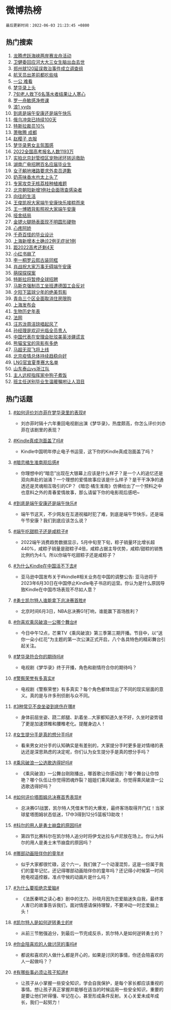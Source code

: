 # 微博热榜

`最后更新时间：2022-06-03 21:23:45 +0800`

## 热门搜索

1. [龙腾虎跃海峡两岸赛龙舟活动](https://m.weibo.cn/search?containerid=100103type%3D1%26t%3D10%26q%3D%23%E9%BE%99%E8%85%BE%E8%99%8E%E8%B7%83%E6%B5%B7%E5%B3%A1%E4%B8%A4%E5%B2%B8%E8%B5%9B%E9%BE%99%E8%88%9F%E6%B4%BB%E5%8A%A8%23&stream_entry_id=51&isnewpage=1&extparam=seat%3D1%26cate%3D10103%26filter_type%3Drealtimehot%26pos%3D0%26dgr%3D0%26c_type%3D51%26display_time%3D1654262624%26pre_seqid%3D165426262434604199294&luicode=10000011&lfid=106003type%253D25%2526t%253D3%2526disable_hot%253D1%2526filter_type%253Drealtimehot)
1. [卫健委回应河大大三女生脑出血去世](https://m.weibo.cn/search?containerid=100103type%3D1%26t%3D10%26q%3D%23%E5%8D%AB%E5%81%A5%E5%A7%94%E5%9B%9E%E5%BA%94%E6%B2%B3%E5%A4%A7%E5%A4%A7%E4%B8%89%E5%A5%B3%E7%94%9F%E8%84%91%E5%87%BA%E8%A1%80%E5%8E%BB%E4%B8%96%23&stream_entry_id=31&isnewpage=1&extparam=seat%3D1%26cate%3D0%26realpos%3D1%26flag%3D16%26lcate%3D5001%26filter_type%3Drealtimehot%26pos%3D0%26dgr%3D0%26c_type%3D31%26display_time%3D1654262624%26pre_seqid%3D165426262434604199294&luicode=10000011&lfid=106003type%253D25%2526t%253D3%2526disable_hot%253D1%2526filter_type%253Drealtimehot)
1. [郑州就120延误救治事件成立调查组](https://m.weibo.cn/search?containerid=100103type%3D1%26t%3D10%26q%3D%23%E9%83%91%E5%B7%9E%E5%B0%B1120%E5%BB%B6%E8%AF%AF%E6%95%91%E6%B2%BB%E4%BA%8B%E4%BB%B6%E6%88%90%E7%AB%8B%E8%B0%83%E6%9F%A5%E7%BB%84%23&stream_entry_id=31&isnewpage=1&extparam=seat%3D1%26cate%3D0%26realpos%3D2%26flag%3D16%26lcate%3D5001%26filter_type%3Drealtimehot%26pos%3D1%26dgr%3D0%26c_type%3D31%26display_time%3D1654262624%26pre_seqid%3D165426262434604199294&luicode=10000011&lfid=106003type%253D25%2526t%253D3%2526disable_hot%253D1%2526filter_type%253Drealtimehot)
1. [航天员出差前都吃些啥](https://m.weibo.cn/search?containerid=100103type%3D1%26t%3D10%26q%3D%23%E8%88%AA%E5%A4%A9%E5%91%98%E5%87%BA%E5%B7%AE%E5%89%8D%E9%83%BD%E5%90%83%E4%BA%9B%E5%95%A5%23&stream_entry_id=31&isnewpage=1&extparam=seat%3D1%26cate%3D0%26realpos%3D3%26flag%3D0%26lcate%3D5001%26filter_type%3Drealtimehot%26pos%3D2%26dgr%3D0%26c_type%3D31%26display_time%3D1654262624%26pre_seqid%3D165426262434604199294&luicode=10000011&lfid=106003type%253D25%2526t%253D3%2526disable_hot%253D1%2526filter_type%253Drealtimehot)
1. [一公 难看](https://m.weibo.cn/search?containerid=100103type%3D1%26t%3D10%26q%3D%E4%B8%80%E5%85%AC+%E9%9A%BE%E7%9C%8B&stream_entry_id=31&isnewpage=1&extparam=seat%3D1%26cate%3D0%26realpos%3D4%26flag%3D2%26lcate%3D5001%26filter_type%3Drealtimehot%26pos%3D3%26dgr%3D0%26c_type%3D31%26display_time%3D1654262624%26pre_seqid%3D165426262434604199294&luicode=10000011&lfid=106003type%253D25%2526t%253D3%2526disable_hot%253D1%2526filter_type%253Drealtimehot)
1. [梦华录上头](https://m.weibo.cn/search?containerid=100103type%3D1%26t%3D10%26q%3D%23%E6%A2%A6%E5%8D%8E%E5%BD%95%E4%B8%8A%E5%A4%B4%23&stream_entry_id=31&isnewpage=1&extparam=seat%3D1%26cate%3D0%26realpos%3D5%26flag%3D1%26lcate%3D5001%26filter_type%3Drealtimehot%26pos%3D4%26dgr%3D0%26c_type%3D31%26display_time%3D1654262624%26pre_seqid%3D165426262434604199294&luicode=10000011&lfid=106003type%253D25%2526t%253D3%2526disable_hot%253D1%2526filter_type%253Drealtimehot)
1. [7旬老人救下6名落水者结果让人寒心](https://m.weibo.cn/search?containerid=100103type%3D1%26t%3D10%26q%3D%237%E6%97%AC%E8%80%81%E4%BA%BA%E6%95%91%E4%B8%8B6%E5%90%8D%E8%90%BD%E6%B0%B4%E8%80%85%E7%BB%93%E6%9E%9C%E8%AE%A9%E4%BA%BA%E5%AF%92%E5%BF%83%23&stream_entry_id=31&isnewpage=1&extparam=seat%3D1%26cate%3D0%26realpos%3D6%26flag%3D1%26lcate%3D5001%26filter_type%3Drealtimehot%26pos%3D5%26dgr%3D0%26c_type%3D31%26display_time%3D1654262624%26pre_seqid%3D165426262434604199294&luicode=10000011&lfid=106003type%253D25%2526t%253D3%2526disable_hot%253D1%2526filter_type%253Drealtimehot)
1. [罗一舟敏感净修课](https://m.weibo.cn/search?containerid=100103type%3D1%26t%3D10%26q%3D%23%E7%BD%97%E4%B8%80%E8%88%9F%E6%95%8F%E6%84%9F%E5%87%80%E4%BF%AE%E8%AF%BE%23&stream_entry_id=31&isnewpage=1&extparam=seat%3D1%26cate%3D0%26topic_ad%3D1%26lcate%3D5001%26adid%3D156497%26filter_type%3Drealtimehot%26pos%3D6%26dgr%3D0%26c_type%3D31%26display_time%3D1654262624%26pre_seqid%3D165426262434604199294&luicode=10000011&lfid=106003type%253D25%2526t%253D3%2526disable_hot%253D1%2526filter_type%253Drealtimehot)
1. [浪1 yyds](https://m.weibo.cn/search?containerid=100103type%3D1%26t%3D10%26q%3D%E6%B5%AA1+yyds&stream_entry_id=31&isnewpage=1&extparam=seat%3D1%26cate%3D0%26realpos%3D7%26flag%3D0%26lcate%3D5001%26filter_type%3Drealtimehot%26pos%3D7%26dgr%3D0%26c_type%3D31%26display_time%3D1654262624%26pre_seqid%3D165426262434604199294&luicode=10000011&lfid=106003type%253D25%2526t%253D3%2526disable_hot%253D1%2526filter_type%253Drealtimehot)
1. [到底是端午安康还是端午快乐](https://m.weibo.cn/search?containerid=100103type%3D1%26t%3D10%26q%3D%23%E5%88%B0%E5%BA%95%E6%98%AF%E7%AB%AF%E5%8D%88%E5%AE%89%E5%BA%B7%E8%BF%98%E6%98%AF%E7%AB%AF%E5%8D%88%E5%BF%AB%E4%B9%90%23&stream_entry_id=31&isnewpage=1&extparam=seat%3D1%26cate%3D0%26realpos%3D8%26flag%3D16%26lcate%3D5001%26filter_type%3Drealtimehot%26pos%3D8%26dgr%3D0%26c_type%3D31%26display_time%3D1654262624%26pre_seqid%3D165426262434604199294&luicode=10000011&lfid=106003type%253D25%2526t%253D3%2526disable_hot%253D1%2526filter_type%253Drealtimehot)
1. [俄乌冲突已持续100天](https://m.weibo.cn/search?containerid=100103type%3D1%26t%3D10%26q%3D%23%E4%BF%84%E4%B9%8C%E5%86%B2%E7%AA%81%E5%B7%B2%E6%8C%81%E7%BB%AD100%E5%A4%A9%23&stream_entry_id=31&isnewpage=1&extparam=seat%3D1%26cate%3D0%26realpos%3D9%26flag%3D1%26lcate%3D5001%26filter_type%3Drealtimehot%26pos%3D9%26dgr%3D0%26c_type%3D31%26display_time%3D1654262624%26pre_seqid%3D165426262434604199294&luicode=10000011&lfid=106003type%253D25%2526t%253D3%2526disable_hot%253D1%2526filter_type%253Drealtimehot)
1. [特斯拉裁员10%](https://m.weibo.cn/search?containerid=100103type%3D1%26t%3D10%26q%3D%E7%89%B9%E6%96%AF%E6%8B%89%E8%A3%81%E5%91%9810%25&stream_entry_id=31&isnewpage=1&extparam=seat%3D1%26cate%3D0%26realpos%3D10%26flag%3D0%26lcate%3D5001%26filter_type%3Drealtimehot%26pos%3D10%26dgr%3D0%26c_type%3D31%26display_time%3D1654262624%26pre_seqid%3D165426262434604199294&luicode=10000011&lfid=106003type%253D25%2526t%253D3%2526disable_hot%253D1%2526filter_type%253Drealtimehot)
1. [萧敬腾 成都](https://m.weibo.cn/search?containerid=100103type%3D1%26t%3D10%26q%3D%E8%90%A7%E6%95%AC%E8%85%BE+%E6%88%90%E9%83%BD&stream_entry_id=31&isnewpage=1&extparam=seat%3D1%26cate%3D0%26realpos%3D11%26flag%3D1%26lcate%3D5001%26filter_type%3Drealtimehot%26pos%3D11%26dgr%3D0%26c_type%3D31%26display_time%3D1654262624%26pre_seqid%3D165426262434604199294&luicode=10000011&lfid=106003type%253D25%2526t%253D3%2526disable_hot%253D1%2526filter_type%253Drealtimehot)
1. [赵樱子 衣服](https://m.weibo.cn/search?containerid=100103type%3D1%26t%3D10%26q%3D%E8%B5%B5%E6%A8%B1%E5%AD%90+%E8%A1%A3%E6%9C%8D&stream_entry_id=31&isnewpage=1&extparam=seat%3D1%26cate%3D0%26realpos%3D12%26flag%3D0%26lcate%3D5001%26filter_type%3Drealtimehot%26pos%3D12%26dgr%3D0%26c_type%3D31%26display_time%3D1654262624%26pre_seqid%3D165426262434604199294&luicode=10000011&lfid=106003type%253D25%2526t%253D3%2526disable_hot%253D1%2526filter_type%253Drealtimehot)
1. [梦华录男女主氛围感](https://m.weibo.cn/search?containerid=100103type%3D1%26t%3D10%26q%3D%E6%A2%A6%E5%8D%8E%E5%BD%95%E7%94%B7%E5%A5%B3%E4%B8%BB%E6%B0%9B%E5%9B%B4%E6%84%9F&stream_entry_id=31&isnewpage=1&extparam=seat%3D1%26cate%3D0%26realpos%3D13%26flag%3D1%26lcate%3D5001%26filter_type%3Drealtimehot%26pos%3D13%26dgr%3D0%26c_type%3D31%26display_time%3D1654262624%26pre_seqid%3D165426262434604199294&luicode=10000011&lfid=106003type%253D25%2526t%253D3%2526disable_hot%253D1%2526filter_type%253Drealtimehot)
1. [2022全国高考报名人数1193万](https://m.weibo.cn/search?containerid=100103type%3D1%26t%3D10%26q%3D%232022%E5%85%A8%E5%9B%BD%E9%AB%98%E8%80%83%E6%8A%A5%E5%90%8D%E4%BA%BA%E6%95%B01193%E4%B8%87%23&stream_entry_id=31&isnewpage=1&extparam=seat%3D1%26cate%3D0%26realpos%3D14%26flag%3D1%26lcate%3D5001%26filter_type%3Drealtimehot%26pos%3D14%26dgr%3D0%26c_type%3D31%26display_time%3D1654262624%26pre_seqid%3D165426262434604199294&luicode=10000011&lfid=106003type%253D25%2526t%253D3%2526disable_hot%253D1%2526filter_type%253Drealtimehot)
1. [实拍北京封管控区宠物闭环转运救助](https://m.weibo.cn/search?containerid=100103type%3D1%26t%3D10%26q%3D%23%E5%AE%9E%E6%8B%8D%E5%8C%97%E4%BA%AC%E5%B0%81%E7%AE%A1%E6%8E%A7%E5%8C%BA%E5%AE%A0%E7%89%A9%E9%97%AD%E7%8E%AF%E8%BD%AC%E8%BF%90%E6%95%91%E5%8A%A9%23&stream_entry_id=31&isnewpage=1&extparam=seat%3D1%26cate%3D0%26realpos%3D15%26flag%3D0%26lcate%3D5001%26adid%3D156628%26filter_type%3Drealtimehot%26pos%3D15%26dgr%3D0%26c_type%3D31%26display_time%3D1654262624%26pre_seqid%3D165426262434604199294&luicode=10000011&lfid=106003type%253D25%2526t%253D3%2526disable_hot%253D1%2526filter_type%253Drealtimehot)
1. [湖南广电招聘百名应届毕业生](https://m.weibo.cn/search?containerid=100103type%3D1%26t%3D10%26q%3D%23%E6%B9%96%E5%8D%97%E5%B9%BF%E7%94%B5%E6%8B%9B%E8%81%98%E7%99%BE%E5%90%8D%E5%BA%94%E5%B1%8A%E6%AF%95%E4%B8%9A%E7%94%9F%23&stream_entry_id=31&isnewpage=1&extparam=seat%3D1%26cate%3D0%26realpos%3D16%26flag%3D0%26lcate%3D5001%26filter_type%3Drealtimehot%26pos%3D16%26dgr%3D0%26c_type%3D31%26display_time%3D1654262624%26pre_seqid%3D165426262434604199294&luicode=10000011&lfid=106003type%253D25%2526t%253D3%2526disable_hot%253D1%2526filter_type%253Drealtimehot)
1. [女子躺地堵路要求外卖员道歉](https://m.weibo.cn/search?containerid=100103type%3D1%26t%3D10%26q%3D%23%E5%A5%B3%E5%AD%90%E8%BA%BA%E5%9C%B0%E5%A0%B5%E8%B7%AF%E8%A6%81%E6%B1%82%E5%A4%96%E5%8D%96%E5%91%98%E9%81%93%E6%AD%89%23&stream_entry_id=31&isnewpage=1&extparam=seat%3D1%26cate%3D0%26realpos%3D17%26flag%3D0%26lcate%3D5001%26filter_type%3Drealtimehot%26pos%3D17%26dgr%3D0%26c_type%3D31%26display_time%3D1654262624%26pre_seqid%3D165426262434604199294&luicode=10000011&lfid=106003type%253D25%2526t%253D3%2526disable_hot%253D1%2526filter_type%253Drealtimehot)
1. [奶茶味香水也太上头了](https://m.weibo.cn/search?containerid=100103type%3D1%26t%3D10%26q%3D%E5%A5%B6%E8%8C%B6%E5%91%B3%E9%A6%99%E6%B0%B4%E4%B9%9F%E5%A4%AA%E4%B8%8A%E5%A4%B4%E4%BA%86&stream_entry_id=31&isnewpage=1&extparam=seat%3D1%26cate%3D0%26realpos%3D18%26flag%3D1%26lcate%3D5001%26filter_type%3Drealtimehot%26pos%3D18%26dgr%3D0%26c_type%3D31%26display_time%3D1654262624%26pre_seqid%3D165426262434604199294&luicode=10000011&lfid=106003type%253D25%2526t%253D3%2526disable_hot%253D1%2526filter_type%253Drealtimehot)
1. [专家攻克无核荔枝种植难题](https://m.weibo.cn/search?containerid=100103type%3D1%26t%3D10%26q%3D%23%E4%B8%93%E5%AE%B6%E6%94%BB%E5%85%8B%E6%97%A0%E6%A0%B8%E8%8D%94%E6%9E%9D%E7%A7%8D%E6%A4%8D%E9%9A%BE%E9%A2%98%23&stream_entry_id=31&isnewpage=1&extparam=seat%3D1%26cate%3D0%26realpos%3D19%26flag%3D1%26lcate%3D5001%26filter_type%3Drealtimehot%26pos%3D19%26dgr%3D0%26c_type%3D31%26display_time%3D1654262624%26pre_seqid%3D165426262434604199294&luicode=10000011&lfid=106003type%253D25%2526t%253D3%2526disable_hot%253D1%2526filter_type%253Drealtimehot)
1. [北京朝阳新增1例社会面筛查感染者](https://m.weibo.cn/search?containerid=100103type%3D1%26t%3D10%26q%3D%23%E5%8C%97%E4%BA%AC%E6%9C%9D%E9%98%B3%E6%96%B0%E5%A2%9E1%E4%BE%8B%E7%A4%BE%E4%BC%9A%E9%9D%A2%E7%AD%9B%E6%9F%A5%E6%84%9F%E6%9F%93%E8%80%85%23&stream_entry_id=31&isnewpage=1&extparam=seat%3D1%26cate%3D0%26realpos%3D20%26flag%3D0%26lcate%3D5001%26filter_type%3Drealtimehot%26pos%3D20%26dgr%3D0%26c_type%3D31%26display_time%3D1654262624%26pre_seqid%3D165426262434604199294&luicode=10000011&lfid=106003type%253D25%2526t%253D3%2526disable_hot%253D1%2526filter_type%253Drealtimehot)
1. [向往的生活](https://m.weibo.cn/search?containerid=100103type%3D1%26t%3D10%26q%3D%E5%90%91%E5%BE%80%E7%9A%84%E7%94%9F%E6%B4%BB&stream_entry_id=31&isnewpage=1&extparam=seat%3D1%26cate%3D0%26realpos%3D21%26flag%3D1%26lcate%3D5001%26filter_type%3Drealtimehot%26pos%3D21%26dgr%3D0%26c_type%3D31%26display_time%3D1654262624%26pre_seqid%3D165426262434604199294&luicode=10000011&lfid=106003type%253D25%2526t%253D3%2526disable_hot%253D1%2526filter_type%253Drealtimehot)
1. [王俊凯祝大家端午安康快乐接粽而来](https://m.weibo.cn/search?containerid=100103type%3D1%26t%3D10%26q%3D%23%E7%8E%8B%E4%BF%8A%E5%87%AF%E7%A5%9D%E5%A4%A7%E5%AE%B6%E7%AB%AF%E5%8D%88%E5%AE%89%E5%BA%B7%E5%BF%AB%E4%B9%90%E6%8E%A5%E7%B2%BD%E8%80%8C%E6%9D%A5%23&stream_entry_id=31&isnewpage=1&extparam=seat%3D1%26cate%3D0%26realpos%3D22%26flag%3D1%26lcate%3D5001%26filter_type%3Drealtimehot%26pos%3D22%26dgr%3D0%26c_type%3D31%26display_time%3D1654262624%26pre_seqid%3D165426262434604199294&luicode=10000011&lfid=106003type%253D25%2526t%253D3%2526disable_hot%253D1%2526filter_type%253Drealtimehot)
1. [王一博晒背影照祝大家端午安康](https://m.weibo.cn/search?containerid=100103type%3D1%26t%3D10%26q%3D%23%E7%8E%8B%E4%B8%80%E5%8D%9A%E6%99%92%E8%83%8C%E5%BD%B1%E7%85%A7%E7%A5%9D%E5%A4%A7%E5%AE%B6%E7%AB%AF%E5%8D%88%E5%AE%89%E5%BA%B7%23&stream_entry_id=31&isnewpage=1&extparam=seat%3D1%26cate%3D0%26realpos%3D23%26flag%3D0%26lcate%3D5001%26filter_type%3Drealtimehot%26pos%3D23%26dgr%3D0%26c_type%3D31%26display_time%3D1654262624%26pre_seqid%3D165426262434604199294&luicode=10000011&lfid=106003type%253D25%2526t%253D3%2526disable_hot%253D1%2526filter_type%253Drealtimehot)
1. [哑舍结局](https://m.weibo.cn/search?containerid=100103type%3D1%26t%3D10%26q%3D%E5%93%91%E8%88%8D%E7%BB%93%E5%B1%80&stream_entry_id=31&isnewpage=1&extparam=seat%3D1%26cate%3D0%26realpos%3D24%26flag%3D0%26lcate%3D5001%26filter_type%3Drealtimehot%26pos%3D24%26dgr%3D0%26c_type%3D31%26display_time%3D1654262624%26pre_seqid%3D165426262434604199294&luicode=10000011&lfid=106003type%253D25%2526t%253D3%2526disable_hot%253D1%2526filter_type%253Drealtimehot)
1. [金锣火腿肠表面现不明圆形硬物](https://m.weibo.cn/search?containerid=100103type%3D1%26t%3D10%26q%3D%23%E9%87%91%E9%94%A3%E7%81%AB%E8%85%BF%E8%82%A0%E8%A1%A8%E9%9D%A2%E7%8E%B0%E4%B8%8D%E6%98%8E%E5%9C%86%E5%BD%A2%E7%A1%AC%E7%89%A9%23&stream_entry_id=31&isnewpage=1&extparam=seat%3D1%26cate%3D0%26realpos%3D25%26flag%3D1%26lcate%3D5001%26filter_type%3Drealtimehot%26pos%3D25%26dgr%3D0%26c_type%3D31%26display_time%3D1654262624%26pre_seqid%3D165426262434604199294&luicode=10000011&lfid=106003type%253D25%2526t%253D3%2526disable_hot%253D1%2526filter_type%253Drealtimehot)
1. [心疼阿娇](https://m.weibo.cn/search?containerid=100103type%3D1%26t%3D10%26q%3D%23%E5%BF%83%E7%96%BC%E9%98%BF%E5%A8%87%23&stream_entry_id=31&isnewpage=1&extparam=seat%3D1%26cate%3D0%26realpos%3D26%26flag%3D0%26lcate%3D5001%26filter_type%3Drealtimehot%26pos%3D26%26dgr%3D0%26c_type%3D31%26display_time%3D1654262624%26pre_seqid%3D165426262434604199294&luicode=10000011&lfid=106003type%253D25%2526t%253D3%2526disable_hot%253D1%2526filter_type%253Drealtimehot)
1. [千奇百怪的毕业设计](https://m.weibo.cn/search?containerid=100103type%3D1%26t%3D10%26q%3D%23%E5%8D%83%E5%A5%87%E7%99%BE%E6%80%AA%E7%9A%84%E6%AF%95%E4%B8%9A%E8%AE%BE%E8%AE%A1%23&stream_entry_id=31&isnewpage=1&extparam=seat%3D1%26cate%3D0%26realpos%3D27%26flag%3D1%26lcate%3D5001%26filter_type%3Drealtimehot%26pos%3D27%26dgr%3D0%26c_type%3D31%26display_time%3D1654262624%26pre_seqid%3D165426262434604199294&luicode=10000011&lfid=106003type%253D25%2526t%253D3%2526disable_hot%253D1%2526filter_type%253Drealtimehot)
1. [上海新增本土确诊2例无症状1例](https://m.weibo.cn/search?containerid=100103type%3D1%26t%3D10%26q%3D%23%E4%B8%8A%E6%B5%B7%E6%96%B0%E5%A2%9E%E6%9C%AC%E5%9C%9F%E7%A1%AE%E8%AF%8A2%E4%BE%8B%E6%97%A0%E7%97%87%E7%8A%B61%E4%BE%8B%23&stream_entry_id=31&isnewpage=1&extparam=seat%3D1%26cate%3D0%26realpos%3D28%26flag%3D0%26lcate%3D5001%26filter_type%3Drealtimehot%26pos%3D28%26dgr%3D0%26c_type%3D31%26display_time%3D1654262624%26pre_seqid%3D165426262434604199294&luicode=10000011&lfid=106003type%253D25%2526t%253D3%2526disable_hot%253D1%2526filter_type%253Drealtimehot)
1. [距2022高考还剩4天](https://m.weibo.cn/search?containerid=100103type%3D1%26t%3D10%26q%3D%23%E8%B7%9D2022%E9%AB%98%E8%80%83%E8%BF%98%E5%89%A94%E5%A4%A9%23&stream_entry_id=31&isnewpage=1&extparam=seat%3D1%26cate%3D0%26realpos%3D29%26flag%3D1%26lcate%3D5001%26filter_type%3Drealtimehot%26pos%3D29%26dgr%3D0%26c_type%3D31%26display_time%3D1654262624%26pre_seqid%3D165426262434604199294&luicode=10000011&lfid=106003type%253D25%2526t%253D3%2526disable_hot%253D1%2526filter_type%253Drealtimehot)
1. [小红书崩了](https://m.weibo.cn/search?containerid=100103type%3D1%26t%3D10%26q%3D%E5%B0%8F%E7%BA%A2%E4%B9%A6%E5%B4%A9%E4%BA%86&stream_entry_id=31&isnewpage=1&extparam=seat%3D1%26cate%3D0%26realpos%3D30%26flag%3D0%26lcate%3D5001%26filter_type%3Drealtimehot%26pos%3D30%26dgr%3D0%26c_type%3D31%26display_time%3D1654262624%26pre_seqid%3D165426262434604199294&luicode=10000011&lfid=106003type%253D25%2526t%253D3%2526disable_hot%253D1%2526filter_type%253Drealtimehot)
1. [李一桐罗云熙古装同框](https://m.weibo.cn/search?containerid=100103type%3D1%26t%3D10%26q%3D%E6%9D%8E%E4%B8%80%E6%A1%90%E7%BD%97%E4%BA%91%E7%86%99%E5%8F%A4%E8%A3%85%E5%90%8C%E6%A1%86&stream_entry_id=31&isnewpage=1&extparam=seat%3D1%26cate%3D0%26realpos%3D31%26flag%3D1%26lcate%3D5001%26filter_type%3Drealtimehot%26pos%3D31%26dgr%3D0%26c_type%3D31%26display_time%3D1654262624%26pre_seqid%3D165426262434604199294&luicode=10000011&lfid=106003type%253D25%2526t%253D3%2526disable_hot%253D1%2526filter_type%253Drealtimehot)
1. [肖战祝大家万事无碍端午安康](https://m.weibo.cn/search?containerid=100103type%3D1%26t%3D10%26q%3D%23%E8%82%96%E6%88%98%E7%A5%9D%E5%A4%A7%E5%AE%B6%E4%B8%87%E4%BA%8B%E6%97%A0%E7%A2%8D%E7%AB%AF%E5%8D%88%E5%AE%89%E5%BA%B7%23&stream_entry_id=31&isnewpage=1&extparam=seat%3D1%26cate%3D0%26realpos%3D32%26flag%3D1%26lcate%3D5001%26filter_type%3Drealtimehot%26pos%3D32%26dgr%3D0%26c_type%3D31%26display_time%3D1654262624%26pre_seqid%3D165426262434604199294&luicode=10000011&lfid=106003type%253D25%2526t%253D3%2526disable_hot%253D1%2526filter_type%253Drealtimehot)
1. [萌探探探案](https://m.weibo.cn/search?containerid=100103type%3D1%26t%3D10%26q%3D%E8%90%8C%E6%8E%A2%E6%8E%A2%E6%8E%A2%E6%A1%88&stream_entry_id=31&isnewpage=1&extparam=seat%3D1%26cate%3D0%26realpos%3D33%26flag%3D1%26lcate%3D5001%26filter_type%3Drealtimehot%26pos%3D33%26dgr%3D0%26c_type%3D31%26display_time%3D1654262624%26pre_seqid%3D165426262434604199294&luicode=10000011&lfid=106003type%253D25%2526t%253D3%2526disable_hot%253D1%2526filter_type%253Drealtimehot)
1. [特斯拉将暂停全球招聘](https://m.weibo.cn/search?containerid=100103type%3D1%26t%3D10%26q%3D%23%E7%89%B9%E6%96%AF%E6%8B%89%E5%B0%86%E6%9A%82%E5%81%9C%E5%85%A8%E7%90%83%E6%8B%9B%E8%81%98%23&stream_entry_id=31&isnewpage=1&extparam=seat%3D1%26cate%3D0%26realpos%3D34%26flag%3D0%26lcate%3D5001%26filter_type%3Drealtimehot%26pos%3D34%26dgr%3D0%26c_type%3D31%26display_time%3D1654262624%26pre_seqid%3D165426262434604199294&luicode=10000011&lfid=106003type%253D25%2526t%253D3%2526disable_hot%253D1%2526filter_type%253Drealtimehot)
1. [马斯克强制员工坐班遭德国工会反对](https://m.weibo.cn/search?containerid=100103type%3D1%26t%3D10%26q%3D%23%E9%A9%AC%E6%96%AF%E5%85%8B%E5%BC%BA%E5%88%B6%E5%91%98%E5%B7%A5%E5%9D%90%E7%8F%AD%E9%81%AD%E5%BE%B7%E5%9B%BD%E5%B7%A5%E4%BC%9A%E5%8F%8D%E5%AF%B9%23&stream_entry_id=31&isnewpage=1&extparam=seat%3D1%26cate%3D0%26realpos%3D35%26flag%3D0%26lcate%3D5001%26filter_type%3Drealtimehot%26pos%3D35%26dgr%3D0%26c_type%3D31%26display_time%3D1654262624%26pre_seqid%3D165426262434604199294&luicode=10000011&lfid=106003type%253D25%2526t%253D3%2526disable_hot%253D1%2526filter_type%253Drealtimehot)
1. [夕阳下篮球少年的绝美剪影](https://m.weibo.cn/search?containerid=100103type%3D1%26t%3D10%26q%3D%23%E5%A4%95%E9%98%B3%E4%B8%8B%E7%AF%AE%E7%90%83%E5%B0%91%E5%B9%B4%E7%9A%84%E7%BB%9D%E7%BE%8E%E5%89%AA%E5%BD%B1%23&stream_entry_id=31&isnewpage=1&extparam=seat%3D1%26cate%3D0%26realpos%3D36%26flag%3D1%26lcate%3D5001%26filter_type%3Drealtimehot%26pos%3D36%26dgr%3D0%26c_type%3D31%26display_time%3D1654262624%26pre_seqid%3D165426262434604199294&luicode=10000011&lfid=106003type%253D25%2526t%253D3%2526disable_hot%253D1%2526filter_type%253Drealtimehot)
1. [青岛三个区全面取消住房限购](https://m.weibo.cn/search?containerid=100103type%3D1%26t%3D10%26q%3D%23%E9%9D%92%E5%B2%9B%E4%B8%89%E4%B8%AA%E5%8C%BA%E5%85%A8%E9%9D%A2%E5%8F%96%E6%B6%88%E4%BD%8F%E6%88%BF%E9%99%90%E8%B4%AD%23&stream_entry_id=31&isnewpage=1&extparam=seat%3D1%26cate%3D0%26realpos%3D37%26flag%3D0%26lcate%3D5001%26filter_type%3Drealtimehot%26pos%3D37%26dgr%3D0%26c_type%3D31%26display_time%3D1654262624%26pre_seqid%3D165426262434604199294&luicode=10000011&lfid=106003type%253D25%2526t%253D3%2526disable_hot%253D1%2526filter_type%253Drealtimehot)
1. [上海发布会](https://m.weibo.cn/search?containerid=100103type%3D1%26t%3D10%26q%3D%23%E4%B8%8A%E6%B5%B7%E5%8F%91%E5%B8%83%E4%BC%9A%23&stream_entry_id=31&isnewpage=1&extparam=seat%3D1%26cate%3D0%26realpos%3D38%26flag%3D0%26lcate%3D5001%26filter_type%3Drealtimehot%26pos%3D38%26dgr%3D0%26c_type%3D31%26display_time%3D1654262624%26pre_seqid%3D165426262434604199294&luicode=10000011&lfid=106003type%253D25%2526t%253D3%2526disable_hot%253D1%2526filter_type%253Drealtimehot)
1. [生物历史年表](https://m.weibo.cn/search?containerid=100103type%3D1%26t%3D10%26q%3D%23%E7%94%9F%E7%89%A9%E5%8E%86%E5%8F%B2%E5%B9%B4%E8%A1%A8%23&stream_entry_id=31&isnewpage=1&extparam=seat%3D1%26cate%3D0%26realpos%3D39%26flag%3D0%26lcate%3D5001%26filter_type%3Drealtimehot%26pos%3D39%26dgr%3D0%26c_type%3D31%26display_time%3D1654262624%26pre_seqid%3D165426262434604199294&luicode=10000011&lfid=106003type%253D25%2526t%253D3%2526disable_hot%253D1%2526filter_type%253Drealtimehot)
1. [法网](https://m.weibo.cn/search?containerid=100103type%3D1%26t%3D10%26q%3D%E6%B3%95%E7%BD%91&stream_entry_id=31&isnewpage=1&extparam=seat%3D1%26cate%3D0%26realpos%3D40%26flag%3D1%26lcate%3D5001%26filter_type%3Drealtimehot%26pos%3D40%26dgr%3D0%26c_type%3D31%26display_time%3D1654262624%26pre_seqid%3D165426262434604199294&luicode=10000011&lfid=106003type%253D25%2526t%253D3%2526disable_hot%253D1%2526filter_type%253Drealtimehot)
1. [汪苏泷周洁琼唱起风了](https://m.weibo.cn/search?containerid=100103type%3D1%26t%3D10%26q%3D%23%E6%B1%AA%E8%8B%8F%E6%B3%B7%E5%91%A8%E6%B4%81%E7%90%BC%E5%94%B1%E8%B5%B7%E9%A3%8E%E4%BA%86%23&stream_entry_id=31&isnewpage=1&extparam=seat%3D1%26cate%3D0%26realpos%3D41%26flag%3D1%26lcate%3D5001%26filter_type%3Drealtimehot%26pos%3D41%26dgr%3D0%26c_type%3D31%26display_time%3D1654262624%26pre_seqid%3D165426262434604199294&luicode=10000011&lfid=106003type%253D25%2526t%253D3%2526disable_hot%253D1%2526filter_type%253Drealtimehot)
1. [孙经理是欢迎光临全员贵人](https://m.weibo.cn/search?containerid=100103type%3D1%26t%3D10%26q%3D%23%E5%AD%99%E7%BB%8F%E7%90%86%E6%98%AF%E6%AC%A2%E8%BF%8E%E5%85%89%E4%B8%B4%E5%85%A8%E5%91%98%E8%B4%B5%E4%BA%BA%23&stream_entry_id=31&isnewpage=1&extparam=seat%3D1%26cate%3D0%26realpos%3D42%26flag%3D1%26lcate%3D5001%26filter_type%3Drealtimehot%26pos%3D42%26dgr%3D0%26c_type%3D31%26display_time%3D1654262624%26pre_seqid%3D165426262434604199294&luicode=10000011&lfid=106003type%253D25%2526t%253D3%2526disable_hot%253D1%2526filter_type%253Drealtimehot)
1. [中国代表在安理会批驳美英涉疆谎言](https://m.weibo.cn/search?containerid=100103type%3D1%26t%3D10%26q%3D%23%E4%B8%AD%E5%9B%BD%E4%BB%A3%E8%A1%A8%E5%9C%A8%E5%AE%89%E7%90%86%E4%BC%9A%E6%89%B9%E9%A9%B3%E7%BE%8E%E8%8B%B1%E6%B6%89%E7%96%86%E8%B0%8E%E8%A8%80%23&stream_entry_id=31&isnewpage=1&extparam=seat%3D1%26cate%3D0%26realpos%3D43%26flag%3D0%26lcate%3D5001%26filter_type%3Drealtimehot%26pos%3D43%26dgr%3D0%26c_type%3D31%26display_time%3D1654262624%26pre_seqid%3D165426262434604199294&luicode=10000011&lfid=106003type%253D25%2526t%253D3%2526disable_hot%253D1%2526filter_type%253Drealtimehot)
1. [熊猫宝宝的背影有多绝](https://m.weibo.cn/search?containerid=100103type%3D1%26t%3D10%26q%3D%23%E7%86%8A%E7%8C%AB%E5%AE%9D%E5%AE%9D%E7%9A%84%E8%83%8C%E5%BD%B1%E6%9C%89%E5%A4%9A%E7%BB%9D%23&stream_entry_id=31&isnewpage=1&extparam=seat%3D1%26cate%3D0%26realpos%3D44%26flag%3D0%26lcate%3D5001%26filter_type%3Drealtimehot%26pos%3D44%26dgr%3D0%26c_type%3D31%26display_time%3D1654262624%26pre_seqid%3D165426262434604199294&luicode=10000011&lfid=106003type%253D25%2526t%253D3%2526disable_hot%253D1%2526filter_type%253Drealtimehot)
1. [马超无双飞将上线](https://m.weibo.cn/search?containerid=100103type%3D1%26t%3D10%26q%3D%23%E9%A9%AC%E8%B6%85%E6%97%A0%E5%8F%8C%E9%A3%9E%E5%B0%86%E4%B8%8A%E7%BA%BF%23&stream_entry_id=31&isnewpage=1&extparam=seat%3D1%26cate%3D0%26realpos%3D45%26flag%3D1%26lcate%3D5001%26filter_type%3Drealtimehot%26pos%3D45%26dgr%3D0%26c_type%3D31%26display_time%3D1654262624%26pre_seqid%3D165426262434604199294&luicode=10000011&lfid=106003type%253D25%2526t%253D3%2526disable_hot%253D1%2526filter_type%253Drealtimehot)
1. [北京疫情总体持续趋稳向好](https://m.weibo.cn/search?containerid=100103type%3D1%26t%3D10%26q%3D%23%E5%8C%97%E4%BA%AC%E7%96%AB%E6%83%85%E6%80%BB%E4%BD%93%E6%8C%81%E7%BB%AD%E8%B6%8B%E7%A8%B3%E5%90%91%E5%A5%BD%23&stream_entry_id=31&isnewpage=1&extparam=seat%3D1%26cate%3D0%26realpos%3D46%26flag%3D0%26lcate%3D5001%26filter_type%3Drealtimehot%26pos%3D46%26dgr%3D0%26c_type%3D31%26display_time%3D1654262624%26pre_seqid%3D165426262434604199294&luicode=10000011&lfid=106003type%253D25%2526t%253D3%2526disable_hot%253D1%2526filter_type%253Drealtimehot)
1. [LNG官宣夏季赛大名单](https://m.weibo.cn/search?containerid=100103type%3D1%26t%3D10%26q%3D%23LNG%E5%AE%98%E5%AE%A3%E5%A4%8F%E5%AD%A3%E8%B5%9B%E5%A4%A7%E5%90%8D%E5%8D%95%23&stream_entry_id=31&isnewpage=1&extparam=seat%3D1%26cate%3D0%26realpos%3D47%26flag%3D0%26lcate%3D5001%26filter_type%3Drealtimehot%26pos%3D47%26dgr%3D0%26c_type%3D31%26display_time%3D1654262624%26pre_seqid%3D165426262434604199294&luicode=10000011&lfid=106003type%253D25%2526t%253D3%2526disable_hot%253D1%2526filter_type%253Drealtimehot)
1. [山东泰山vs浙江队](http://m.weibo.cn/c/wbox?&id=j84w2uenjc&roomid=10128&q=%23%E5%B1%B1%E4%B8%9C%E6%B3%B0%E5%B1%B1vs%E6%B5%99%E6%B1%9F%E9%98%9F%23&extparam=seat%3D1%26cate%3D0%26realpos%3D48%26flag%3D0%26lcate%3D5001%26filter_type%3Drealtimehot%26pos%3D48%26dgr%3D0%26c_type%3D31%26display_time%3D1654262624%26pre_seqid%3D165426262434604199294&luicode=10000011&lfid=106003type%253D25%2526t%253D3%2526disable_hot%253D1%2526filter_type%253Drealtimehot)
1. [主人远程指挥家中狗子煮饭](https://m.weibo.cn/search?containerid=100103type%3D1%26t%3D10%26q%3D%23%E4%B8%BB%E4%BA%BA%E8%BF%9C%E7%A8%8B%E6%8C%87%E6%8C%A5%E5%AE%B6%E4%B8%AD%E7%8B%97%E5%AD%90%E7%85%AE%E9%A5%AD%23&stream_entry_id=31&isnewpage=1&extparam=seat%3D1%26cate%3D0%26realpos%3D49%26flag%3D0%26lcate%3D5001%26filter_type%3Drealtimehot%26pos%3D49%26dgr%3D0%26c_type%3D31%26display_time%3D1654262624%26pre_seqid%3D165426262434604199294&luicode=10000011&lfid=106003type%253D25%2526t%253D3%2526disable_hot%253D1%2526filter_type%253Drealtimehot)
1. [班主任送别毕业生温暖嘱咐让人泪目](https://m.weibo.cn/search?containerid=100103type%3D1%26t%3D10%26q%3D%23%E7%8F%AD%E4%B8%BB%E4%BB%BB%E9%80%81%E5%88%AB%E6%AF%95%E4%B8%9A%E7%94%9F%E6%B8%A9%E6%9A%96%E5%98%B1%E5%92%90%E8%AE%A9%E4%BA%BA%E6%B3%AA%E7%9B%AE%23&stream_entry_id=31&isnewpage=1&extparam=seat%3D1%26cate%3D0%26realpos%3D50%26flag%3D1%26lcate%3D5001%26filter_type%3Drealtimehot%26pos%3D50%26dgr%3D0%26c_type%3D31%26display_time%3D1654262624%26pre_seqid%3D165426262434604199294&luicode=10000011&lfid=106003type%253D25%2526t%253D3%2526disable_hot%253D1%2526filter_type%253Drealtimehot)

## 热门话题

1. [#如何评价刘亦菲在梦华录里的表现#](https://m.weibo.cn/search?containerid=231522type%3D1%26t%3D10%26q%3D%23%E5%A6%82%E4%BD%95%E8%AF%84%E4%BB%B7%E5%88%98%E4%BA%A6%E8%8F%B2%E5%9C%A8%E6%A2%A6%E5%8D%8E%E5%BD%95%E9%87%8C%E7%9A%84%E8%A1%A8%E7%8E%B0%23&stream_entry_id=128&isnewpage=1&extparam=seat%3D1%26dgr%3D0%26lcate%3D5004%26cate%3D5004%26pos%3D1-0-0%26unitid%3D44077%26c_type%3D128%26display_time%3D1654262625%26pre_seqid%3D1654262625440092600361&luicode=10000011&lfid=231648_-_4)
    - 刘亦菲时隔十六年重回电视剧出演《梦华录》，热度颇高，你怎么评价刘亦菲在该剧里的表现？

1. [#Kindle真成泡面盖了吗#](https://m.weibo.cn/search?containerid=231522type%3D1%26t%3D10%26q%3D%23Kindle%E7%9C%9F%E6%88%90%E6%B3%A1%E9%9D%A2%E7%9B%96%E4%BA%86%E5%90%97%23&stream_entry_id=128&isnewpage=1&extparam=seat%3D1%26dgr%3D0%26lcate%3D5004%26cate%3D5004%26pos%3D1-0-1%26unitid%3D44070%26c_type%3D128%26display_time%3D1654262625%26pre_seqid%3D1654262625440092600361&luicode=10000011&lfid=231648_-_4)
    - Kindle中国明年停止电子书运营，这下你的Kindle真成泡面盖了吗？

1. [#暗恋橘生淮南观后感#](https://m.weibo.cn/search?containerid=231522type%3D1%26t%3D10%26q%3D%23%E6%9A%97%E6%81%8B%E6%A9%98%E7%94%9F%E6%B7%AE%E5%8D%97%E8%A7%82%E5%90%8E%E6%84%9F%23&stream_entry_id=128&isnewpage=1&extparam=seat%3D1%26dgr%3D0%26lcate%3D5004%26cate%3D5004%26pos%3D1-0-2%26unitid%3D44089%26c_type%3D128%26display_time%3D1654262625%26pre_seqid%3D1654262625440092600361&luicode=10000011&lfid=231648_-_4)
    - 你理想中的“暗恋”出现在大银幕上应该是什么样子？是一个人的追忆还是双向奔赴的汹涌？一个理想的爱情故事应该是什么样子？是干干净净的通透还是灵魂相互吸引的CP？《暗恋·橘生淮南》仿佛给出了一个预料之中也意料之外的青春爱情故事，那么请留下你的电影观后感吧~

1. [#到底是端午安康还是端午快乐#](https://m.weibo.cn/search?containerid=231522type%3D1%26t%3D10%26q%3D%23%E5%88%B0%E5%BA%95%E6%98%AF%E7%AB%AF%E5%8D%88%E5%AE%89%E5%BA%B7%E8%BF%98%E6%98%AF%E7%AB%AF%E5%8D%88%E5%BF%AB%E4%B9%90%23&stream_entry_id=128&isnewpage=1&extparam=seat%3D1%26dgr%3D0%26lcate%3D5004%26cate%3D5004%26pos%3D1-0-3%26unitid%3D44087%26c_type%3D128%26display_time%3D1654262625%26pre_seqid%3D1654262625440092600361&luicode=10000011&lfid=231648_-_4)
    - 端午节这天，不少网友在互道祝福时犯了难，到底是端午节快乐，还是端午节安康？我们到底应该怎么说？

1. [#端午吃甜粽子还是咸粽子#](https://m.weibo.cn/search?containerid=231522type%3D1%26t%3D10%26q%3D%23%E7%AB%AF%E5%8D%88%E5%90%83%E7%94%9C%E7%B2%BD%E5%AD%90%E8%BF%98%E6%98%AF%E5%92%B8%E7%B2%BD%E5%AD%90%23&stream_entry_id=128&isnewpage=1&extparam=seat%3D1%26dgr%3D0%26lcate%3D5004%26cate%3D5004%26pos%3D1-0-4%26unitid%3D44072%26c_type%3D128%26display_time%3D1654262625%26pre_seqid%3D1654262625440092600361&luicode=10000011&lfid=231648_-_4)
    - 2022端午消费趋势数据显示，5月中旬至下旬，粽子销量环比增长超440%，咸粽子销量是甜粽子4倍，咸粽占据主导优势，咸粽/甜粽的销售比例约为4:1。所以你端午吃甜粽子还是咸粽子？

1. [#为什么Kindle在中国活不下去#](https://m.weibo.cn/search?containerid=231522type%3D1%26t%3D10%26q%3D%23%E4%B8%BA%E4%BB%80%E4%B9%88Kindle%E5%9C%A8%E4%B8%AD%E5%9B%BD%E6%B4%BB%E4%B8%8D%E4%B8%8B%E5%8E%BB%23&stream_entry_id=128&isnewpage=1&extparam=seat%3D1%26dgr%3D0%26lcate%3D5004%26cate%3D5004%26pos%3D1-0-5%26unitid%3D44068%26c_type%3D128%26display_time%3D1654262625%26pre_seqid%3D1654262625440092600361&luicode=10000011&lfid=231648_-_4)
    - 亚马逊中国发布关于#kindle#相关业务在中国的调整公告: 亚马逊将于2023年6月30日在中国停止Kindle电子书店的运营。你认为是什么原因导致Kindle在中国市场表现不尽如人意？

1. [#勇士凯尔特人谁能拿下总决赛首胜#](https://m.weibo.cn/search?containerid=231522type%3D1%26t%3D10%26q%3D%23%E5%8B%87%E5%A3%AB%E5%87%AF%E5%B0%94%E7%89%B9%E4%BA%BA%E8%B0%81%E8%83%BD%E6%8B%BF%E4%B8%8B%E6%80%BB%E5%86%B3%E8%B5%9B%E9%A6%96%E8%83%9C%23&stream_entry_id=128&isnewpage=1&extparam=seat%3D1%26dgr%3D0%26lcate%3D5004%26cate%3D5004%26pos%3D1-0-6%26unitid%3D44063%26c_type%3D128%26display_time%3D1654262625%26pre_seqid%3D1654262625440092600361&luicode=10000011&lfid=231648_-_4)
    - 北京时间6月3日，NBA总决赛G1打响，谁能赢下首场胜利？

1. [#你喜欢乘风破浪一公哪个舞台#](https://m.weibo.cn/search?containerid=231522type%3D1%26t%3D10%26q%3D%23%E4%BD%A0%E5%96%9C%E6%AC%A2%E4%B9%98%E9%A3%8E%E7%A0%B4%E6%B5%AA%E4%B8%80%E5%85%AC%E5%93%AA%E4%B8%AA%E8%88%9E%E5%8F%B0%23&stream_entry_id=128&isnewpage=1&extparam=seat%3D1%26dgr%3D0%26lcate%3D5004%26cate%3D5004%26pos%3D1-0-7%26unitid%3D44083%26c_type%3D128%26display_time%3D1654262625%26pre_seqid%3D1654262625440092600361&luicode=10000011&lfid=231648_-_4)
    - 今日中午12点，芒果TV《乘风破浪》第三季第三期开播。节目中，以“送你一朵小红花”为主题的第一次公演正式开启，八个各具特色的精彩舞台引起关注。

1. [#梦华录符合你的期待吗#](https://m.weibo.cn/search?containerid=231522type%3D1%26t%3D10%26q%3D%23%E6%A2%A6%E5%8D%8E%E5%BD%95%E7%AC%A6%E5%90%88%E4%BD%A0%E7%9A%84%E6%9C%9F%E5%BE%85%E5%90%97%23&stream_entry_id=128&isnewpage=1&extparam=seat%3D1%26dgr%3D0%26lcate%3D5004%26cate%3D5004%26pos%3D1-0-8%26unitid%3D44075%26c_type%3D128%26display_time%3D1654262625%26pre_seqid%3D1654262625440092600361&luicode=10000011&lfid=231648_-_4)
    - 电视剧《梦华录》终于开播，角色和剧情符合你的期待吗？

1. [#警察荣誉有多真实#](https://m.weibo.cn/search?containerid=231522type%3D1%26t%3D10%26q%3D%23%E8%AD%A6%E5%AF%9F%E8%8D%A3%E8%AA%89%E6%9C%89%E5%A4%9A%E7%9C%9F%E5%AE%9E%23&stream_entry_id=128&isnewpage=1&extparam=seat%3D1%26dgr%3D0%26lcate%3D5004%26cate%3D5004%26pos%3D1-0-9%26unitid%3D44076%26c_type%3D128%26display_time%3D1654262625%26pre_seqid%3D1654262625440092600361&luicode=10000011&lfid=231648_-_4)
    - 电视剧《警察荣誉》有多真实？每个角色都体现出了不同的现实层面的意义。真的是与许多刑侦剧与众不同。

1. [#3种常见不良坐姿到底伤在哪#](https://m.weibo.cn/search?containerid=231522type%3D1%26t%3D10%26q%3D%233%E7%A7%8D%E5%B8%B8%E8%A7%81%E4%B8%8D%E8%89%AF%E5%9D%90%E5%A7%BF%E5%88%B0%E5%BA%95%E4%BC%A4%E5%9C%A8%E5%93%AA%23&stream_entry_id=128&isnewpage=1&extparam=seat%3D1%26dgr%3D0%26lcate%3D5004%26cate%3D5004%26pos%3D1-0-10%26unitid%3D44088%26c_type%3D128%26display_time%3D1654262625%26pre_seqid%3D1654262625440092600361&luicode=10000011&lfid=231648_-_4)
    - 身体前屈坐姿、跷二郎腿、趴着坐…大家都知道久坐不好，久坐时姿势错了更是加速颈椎和腰椎老化。提醒身边人！

1. [#女生提分手是真的想分手吗#](https://m.weibo.cn/search?containerid=231522type%3D1%26t%3D10%26q%3D%23%E5%A5%B3%E7%94%9F%E6%8F%90%E5%88%86%E6%89%8B%E6%98%AF%E7%9C%9F%E7%9A%84%E6%83%B3%E5%88%86%E6%89%8B%E5%90%97%23&stream_entry_id=128&isnewpage=1&extparam=seat%3D1%26dgr%3D0%26lcate%3D5004%26cate%3D5004%26pos%3D1-0-11%26unitid%3D44057%26c_type%3D128%26display_time%3D1654262625%26pre_seqid%3D1654262625440092600361&luicode=10000011&lfid=231648_-_4)
    - 看来男女对分手的认知确实是有差别的，大家提分手时更多是对情绪的表达还是深思熟虑的决定呢，你们认为女生提分手是真的想分手吗？

1. [#乘风破浪一公选歌选得好吗#](https://m.weibo.cn/search?containerid=231522type%3D1%26t%3D10%26q%3D%23%E4%B9%98%E9%A3%8E%E7%A0%B4%E6%B5%AA%E4%B8%80%E5%85%AC%E9%80%89%E6%AD%8C%E9%80%89%E5%BE%97%E5%A5%BD%E5%90%97%23&stream_entry_id=128&isnewpage=1&extparam=seat%3D1%26dgr%3D0%26lcate%3D5004%26cate%3D5004%26pos%3D1-0-12%26unitid%3D44086%26c_type%3D128%26display_time%3D1654262625%26pre_seqid%3D1654262625440092600361&luicode=10000011&lfid=231648_-_4)
    - 《乘风破浪》一公舞台刚刚播出，哪首歌让你感动到？哪个舞台让你惊艳？哪个队伍让你觉得团魂炸裂？姐姐们乘风破浪，你觉得乘风破浪一公选歌选得好吗？

1. [#如何评价塔图姆总决赛首秀表现#](https://m.weibo.cn/search?containerid=231522type%3D1%26t%3D10%26q%3D%23%E5%A6%82%E4%BD%95%E8%AF%84%E4%BB%B7%E5%A1%94%E5%9B%BE%E5%A7%86%E6%80%BB%E5%86%B3%E8%B5%9B%E9%A6%96%E7%A7%80%E8%A1%A8%E7%8E%B0%23&stream_entry_id=128&isnewpage=1&extparam=seat%3D1%26dgr%3D0%26lcate%3D5004%26cate%3D5004%26pos%3D1-0-13%26unitid%3D44090%26c_type%3D128%26display_time%3D1654262625%26pre_seqid%3D1654262625440092600361&luicode=10000011&lfid=231648_-_4)
    - 总决赛G1战罢，凯尔特人凭借末节的大爆发，最终客场取得开门红！当家球星塔图姆状态低迷，17中3得到12分5篮板13助攻！

1. [#科尔的用人是勇士崩盘的原因吗#](https://m.weibo.cn/search?containerid=231522type%3D1%26t%3D10%26q%3D%23%E7%A7%91%E5%B0%94%E7%9A%84%E7%94%A8%E4%BA%BA%E6%98%AF%E5%8B%87%E5%A3%AB%E5%B4%A9%E7%9B%98%E7%9A%84%E5%8E%9F%E5%9B%A0%E5%90%97%23&stream_entry_id=128&isnewpage=1&extparam=seat%3D1%26dgr%3D0%26lcate%3D5004%26cate%3D5004%26pos%3D1-0-14%26unitid%3D44084%26c_type%3D128%26display_time%3D1654262625%26pre_seqid%3D1654262625440092600361&luicode=10000011&lfid=231648_-_4)
    - 第四节比赛科尔在凯尔特人追分时将伊戈达拉与卢尼放在场上。你认为科尔的用人是勇士末节崩盘的原因吗？

1. [#哪部动画陪伴你的童年#](https://m.weibo.cn/search?containerid=231522type%3D1%26t%3D10%26q%3D%23%E5%93%AA%E9%83%A8%E5%8A%A8%E7%94%BB%E9%99%AA%E4%BC%B4%E4%BD%A0%E7%9A%84%E7%AB%A5%E5%B9%B4%23&stream_entry_id=128&isnewpage=1&extparam=seat%3D1%26dgr%3D0%26lcate%3D5004%26cate%3D5004%26pos%3D1-0-15%26unitid%3D44019%26c_type%3D128%26display_time%3D1654262625%26pre_seqid%3D1654262625440092600361&luicode=10000011&lfid=231648_-_4)
    - 似乎大家都很忙碌，这个六一，我们做了一个动漫混剪，这是一份属于我们的童年记忆，还记得哪部动画陪伴你的童年吗？还记得小时候第一时间抢电视遥控器，准点守候的动画片是什么吗？

1. [#为什么要拒绝恋爱脑#](https://m.weibo.cn/search?containerid=231522type%3D1%26t%3D10%26q%3D%23%E4%B8%BA%E4%BB%80%E4%B9%88%E8%A6%81%E6%8B%92%E7%BB%9D%E6%81%8B%E7%88%B1%E8%84%91%23&stream_entry_id=128&isnewpage=1&extparam=seat%3D1%26dgr%3D0%26lcate%3D5004%26cate%3D5004%26pos%3D1-0-16%26unitid%3D44036%26c_type%3D128%26display_time%3D1654262625%26pre_seqid%3D1654262625440092600361&luicode=10000011&lfid=231648_-_4)
    - 《法医秦明之读心者》剧中的沈力、孙晓月因为恋爱脑迷失自我，最终害人害已的故事告诉我们，面对情感请保持理智，不要冲动一时恋爱脑上头！

1. [#凯尔特人是如何逆转勇士的#](https://m.weibo.cn/search?containerid=231522type%3D1%26t%3D10%26q%3D%23%E5%87%AF%E5%B0%94%E7%89%B9%E4%BA%BA%E6%98%AF%E5%A6%82%E4%BD%95%E9%80%86%E8%BD%AC%E5%8B%87%E5%A3%AB%E7%9A%84%23&stream_entry_id=128&isnewpage=1&extparam=seat%3D1%26dgr%3D0%26lcate%3D5004%26cate%3D5004%26pos%3D1-0-17%26unitid%3D44091%26c_type%3D128%26display_time%3D1654262625%26pre_seqid%3D1654262625440092600361&luicode=10000011&lfid=231648_-_4)
    - 从前三节勉强追分，到最后一节完成反杀，凯尔特人是如何逆转勇士的？ ​​​​

1. [#你会陪喜欢的人做讨厌的事吗#](https://m.weibo.cn/search?containerid=231522type%3D1%26t%3D10%26q%3D%23%E4%BD%A0%E4%BC%9A%E9%99%AA%E5%96%9C%E6%AC%A2%E7%9A%84%E4%BA%BA%E5%81%9A%E8%AE%A8%E5%8E%8C%E7%9A%84%E4%BA%8B%E5%90%97%23&stream_entry_id=128&isnewpage=1&extparam=seat%3D1%26dgr%3D0%26lcate%3D5004%26cate%3D5004%26pos%3D1-0-18%26unitid%3D44029%26c_type%3D128%26display_time%3D1654262625%26pre_seqid%3D1654262625440092600361&luicode=10000011&lfid=231648_-_4)
    - 都说和喜欢的人做什么都是开心的，如果是讨厌的事情，你还会陪喜欢的人一起做吗？？

1. [#有哪些事必须让孩子知道#](https://m.weibo.cn/search?containerid=231522type%3D1%26t%3D10%26q%3D%23%E6%9C%89%E5%93%AA%E4%BA%9B%E4%BA%8B%E5%BF%85%E9%A1%BB%E8%AE%A9%E5%AD%A9%E5%AD%90%E7%9F%A5%E9%81%93%23&stream_entry_id=128&isnewpage=1&extparam=seat%3D1%26dgr%3D0%26lcate%3D5004%26cate%3D5004%26pos%3D1-0-19%26unitid%3D44078%26c_type%3D128%26display_time%3D1654262625%26pre_seqid%3D1654262625440092600361&luicode=10000011&lfid=231648_-_4)
    - 让孩子从小掌握一些安全知识，学会自我保护，是每个家长都应该重视的事情。想让孩子真正掌握并能够在适当的时候运用一些安全知识，重要的是要让他们听得懂、牢记在心，甚至形成条件反射。关心关爱未成年成长，我们一起努力！

